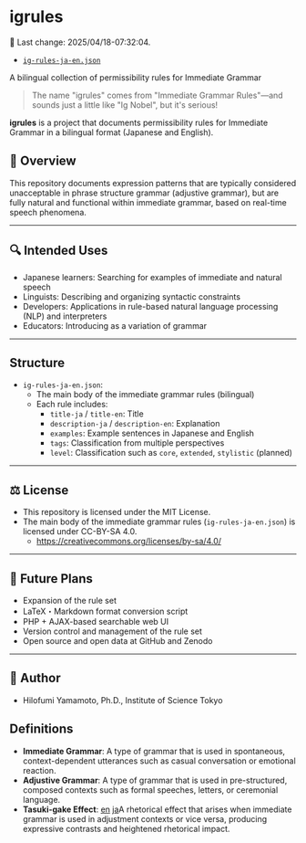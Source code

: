 # igrules

📅 Last change: 2025/04/18-07:32:04.

- [`ig-rules-ja-en.json`](./ig-rules-ja-en.json)

A bilingual collection of permissibility rules for Immediate Grammar

> The name "igrules" comes from "Immediate Grammar Rules"—and sounds just a little like "Ig Nobel", but it's serious!

**igrules** is a project that documents permissibility rules for Immediate Grammar in a bilingual format (Japanese and English).

## 🧭 Overview

This repository documents expression patterns that are typically considered unacceptable in phrase structure grammar (adjustive grammar), but are fully natural and functional within immediate grammar, based on real-time speech phenomena.

---

## 🔍 Intended Uses

- Japanese learners: Searching for examples of immediate and natural speech
- Linguists: Describing and organizing syntactic constraints
- Developers: Applications in rule-based natural language processing (NLP) and interpreters
- Educators: Introducing as a variation of grammar

---

## Structure

- `ig-rules-ja-en.json`:
  - The main body of the immediate grammar rules (bilingual)
  - Each rule includes:
    - `title-ja` / `title-en`: Title
    - `description-ja` / `description-en`: Explanation
    - `examples`: Example sentences in Japanese and English
    - `tags`: Classification from multiple perspectives
    - `level`: Classification such as `core`, `extended`, `stylistic` (planned)

---

## ⚖️ License

- This repository is licensed under the MIT License.
- The main body of the immediate grammar rules (`ig-rules-ja-en.json`) is licensed under CC-BY-SA 4.0.
  - https://creativecommons.org/licenses/by-sa/4.0/

---

## 🔮 Future Plans

- Expansion of the rule set
- LaTeX・Markdown format conversion script
- PHP + AJAX-based searchable web UI
- Version control and management of the rule set
- Open source and open data at GitHub and Zenodo

---

## 👤 Author

- Hilofumi Yamamoto, Ph.D., Institute of Science Tokyo

## Definitions

- **Immediate Grammar**: A type of grammar that is used in spontaneous, context-dependent utterances such as casual conversation or emotional reaction.
- **Adjustive Grammar**: A type of grammar that is used in pre-structured, composed contexts such as formal speeches, letters, or ceremonial language.
- **Tasuki-gake Effect**: [en](./tasuki-gake-effect-en.md) [ja](./tasuki-gake-effect-ja.md)A rhetorical effect that arises when immediate grammar is used in adjustment contexts or vice versa, producing expressive contrasts and heightened rhetorical impact.
